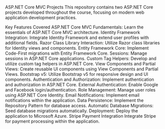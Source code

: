ASP.NET Core MVC Projects
This repository contains two ASP.NET Core projects developed throughout the course, focusing on modern web application development practices.

Key Features Covered
ASP.NET Core MVC Fundamentals: Learn the essentials of ASP.NET Core MVC architecture.
Identity Framework Integration: Integrate Identity Framework and extend user profiles with additional fields.
Razor Class Library Interaction: Utilize Razor class libraries for Identity views and components.
Entity Framework Core: Implement Code-First migrations with Entity Framework Core.
Sessions: Manage sessions in ASP.NET Core applications.
Custom Tag Helpers: Develop and utilize custom tag helpers in ASP.NET Core.
View Components and Partial Views: Create reusable UI components using View Components and Partial Views.
Bootstrap v5: Utilize Bootstrap v5 for responsive design and UI components.
Authentication and Authorization: Implement authentication and authorization in ASP.NET Core.
External Authentication: Enable Google and Facebook login/authentication.
Role Management: Manage user roles using ASP.NET Core Identity.
Email Notifications: Implement email notifications within the application.
Data Persistence: Implement the Repository Pattern for database access.
Automatic Database Migrations: Seed database migrations automatically.
Deployment: Deploy the application to Microsoft Azure.
Stripe Payment Integration
Integrate Stripe for payment processing within the application.

